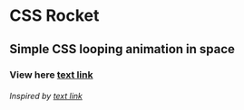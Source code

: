 # CSS Rocket

## Simple CSS looping animation in space

### View here [text link](https://duckduckgo.comhttps://www.youtube.com/watch?v=xwnEs13G1_8)

###### Inspired by [text link](https://duckduckgo.comhttps://www.youtube.com/watch?v=xwnEs13G1_8)

